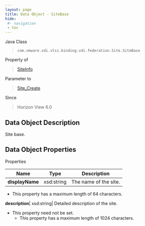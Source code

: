 ```yaml
---
layout: page
title: Data Object - SiteBase
hide:
 #- navigation
 - toc
---
```






Java Class  
> `com.vmware.vdi.vlsi.binding.vdi.federation.Site.SiteBase`

Property of  
> [SiteInfo](vdi.federation.Site.SiteInfo.md#field_detail)

Parameter to  
> [Site_Create](vdi.federation.Site.md#create)

Since  
> Horizon View 6.0


## Data Object Description 

Site base. 

## Data Object Properties

Properties

Name |  Type |  Description   
---|---|---  
**displayName**|  xsd:string|  The name of the site.   


  * This property has a maximum length of 64 characters. 

  
**description**|  xsd:string|  Detailed description of the site.   


* This property need not be set.
  * This property has a maximum length of 1024 characters. 

  
  
  
   
  
  
